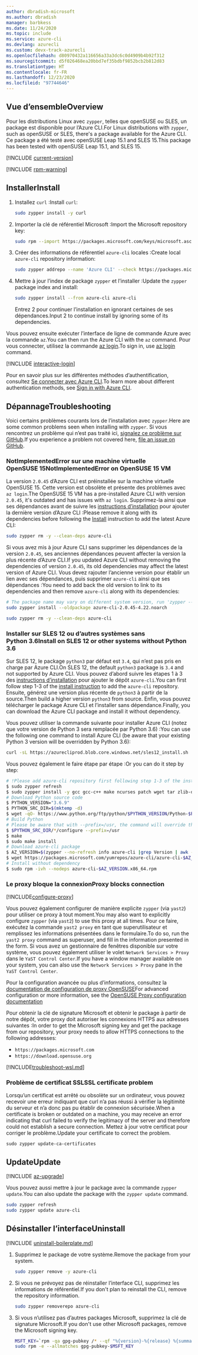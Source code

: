 ```yaml
---
author: dbradish-microsoft
ms.author: dbradish
manager: barbkess
ms.date: 11/24/2020
ms.topic: include
ms.service: azure-cli
ms.devlang: azurecli
ms.custom: devx-track-azurecli
ms.openlocfilehash: d80970432a116656a33a3dc6c0d4909b4b92f312
ms.sourcegitcommit: d5f026468ea20bbd7ef35bdbf9852bcb2b812d83
ms.translationtype: HT
ms.contentlocale: fr-FR
ms.lasthandoff: 12/23/2020
ms.locfileid: "97744646"
---
```

## <a name="overview"></a><span data-ttu-id="61436-101">Vue d’ensemble</span><span class="sxs-lookup"><span data-stu-id="61436-101">Overview</span></span>

<span data-ttu-id="61436-102">Pour les distributions Linux avec `zypper`, telles que openSUSE ou SLES, un package est disponible pour l’Azure CLI.</span><span class="sxs-lookup"><span data-stu-id="61436-102">For Linux distributions with `zypper`, such as openSUSE or SLES, there's a package available for the Azure CLI.</span></span> <span data-ttu-id="61436-103">Ce package a été testé avec openSUSE Leap 15.1 and SLES 15.</span><span class="sxs-lookup"><span data-stu-id="61436-103">This package has been tested with openSUSE Leap 15.1, and SLES 15.</span></span>

[!INCLUDE [current-version](current-version.md)]

[!INCLUDE [rpm-warning](rpm-warning.md)]

## <a name="install"></a><span data-ttu-id="61436-104">Installer</span><span class="sxs-lookup"><span data-stu-id="61436-104">Install</span></span>

1. <span data-ttu-id="61436-105">Installez `curl` :</span><span class="sxs-lookup"><span data-stu-id="61436-105">Install `curl`:</span></span>

   ```bash
   sudo zypper install -y curl
   ```

2. <span data-ttu-id="61436-106">Importer la clé de référentiel Microsoft :</span><span class="sxs-lookup"><span data-stu-id="61436-106">Import the Microsoft repository key:</span></span>

   ```bash
   sudo rpm --import https://packages.microsoft.com/keys/microsoft.asc
   ```

3. <span data-ttu-id="61436-107">Créer des informations de référentiel `azure-cli` locales :</span><span class="sxs-lookup"><span data-stu-id="61436-107">Create local `azure-cli` repository information:</span></span>

   ```bash
   sudo zypper addrepo --name 'Azure CLI' --check https://packages.microsoft.com/yumrepos/azure-cli azure-cli
   ```

4. <span data-ttu-id="61436-108">Mettre à jour l’index de package `zypper` et l’installer :</span><span class="sxs-lookup"><span data-stu-id="61436-108">Update the `zypper` package index and install:</span></span>

   ```bash
   sudo zypper install --from azure-cli azure-cli
   ```

   <span data-ttu-id="61436-109">Entrez 2 pour continuer l’installation en ignorant certaines de ses dépendances.</span><span class="sxs-lookup"><span data-stu-id="61436-109">Input 2 to continue install by ignoring some of its dependencies.</span></span>

<span data-ttu-id="61436-110">Vous pouvez ensuite exécuter l’interface de ligne de commande Azure avec la commande `az`.</span><span class="sxs-lookup"><span data-stu-id="61436-110">You can then run the Azure CLI with the `az` command.</span></span> <span data-ttu-id="61436-111">Pour vous connecter, utilisez la commande [az login](/cli/azure/reference-index#az-login).</span><span class="sxs-lookup"><span data-stu-id="61436-111">To sign in, use [az login](/cli/azure/reference-index#az-login) command.</span></span>

[!INCLUDE [interactive-login](interactive-login.md)]

<span data-ttu-id="61436-112">Pour en savoir plus sur les différentes méthodes d’authentification, consultez [Se connecter avec Azure CLI](../authenticate-azure-cli.md).</span><span class="sxs-lookup"><span data-stu-id="61436-112">To learn more about different authentication methods, see [Sign in with Azure CLI](../authenticate-azure-cli.md).</span></span>

## <a name="troubleshooting"></a><span data-ttu-id="61436-113">Dépannage</span><span class="sxs-lookup"><span data-stu-id="61436-113">Troubleshooting</span></span>

<span data-ttu-id="61436-114">Voici certains problèmes courants lors de l’installation avec `zypper`.</span><span class="sxs-lookup"><span data-stu-id="61436-114">Here are some common problems seen when installing with `zypper`.</span></span> <span data-ttu-id="61436-115">Si vous rencontrez un problème qui n’est pas traité ici, [signalez ce problème sur GitHub](https://github.com/Azure/azure-cli/issues).</span><span class="sxs-lookup"><span data-stu-id="61436-115">If you experience a problem not covered here, [file an issue on GitHub](https://github.com/Azure/azure-cli/issues).</span></span>

### <a name="notimplementederror-on-opensuse-15-vm"></a><span data-ttu-id="61436-116">NotImplementedError sur une machine virtuelle OpenSUSE 15</span><span class="sxs-lookup"><span data-stu-id="61436-116">NotImplementedError on OpenSUSE 15 VM</span></span>
<span data-ttu-id="61436-117">La version `2.0.45` d’Azure CLI est préinstallée sur la machine virtuelle OpenSUSE 15. Cette version est obsolète et présente des problèmes avec `az login`.</span><span class="sxs-lookup"><span data-stu-id="61436-117">The OpenSUSE 15 VM has a pre-installed Azure CLI with version `2.0.45`, it's outdated and has issues with `az login`.</span></span> <span data-ttu-id="61436-118">Supprimez-la ainsi que ses dépendances avant de suivre les [instructions d’installation](#install) pour ajouter la dernière version d’Azure CLI :</span><span class="sxs-lookup"><span data-stu-id="61436-118">Please remove it along with its dependencies before following the [Install](#install) instruction to add the latest Azure CLI:</span></span>

```bash
sudo zypper rm -y --clean-deps azure-cli
```

<span data-ttu-id="61436-119">Si vous avez mis à jour Azure CLI sans supprimer les dépendances de la version `2.0.45`, ses anciennes dépendances peuvent affecter la version la plus récente d’Azure CLI.</span><span class="sxs-lookup"><span data-stu-id="61436-119">If you updated Azure CLI without removing the dependencies of version `2.0.45`, its old dependencies may affect the latest version of Azure CLI.</span></span> <span data-ttu-id="61436-120">Vous devez rajouter l’ancienne version pour établir un lien avec ses dépendances, puis supprimer `azure-cli` ainsi que ses dépendances :</span><span class="sxs-lookup"><span data-stu-id="61436-120">You need to add back the old version to link to its dependencies and then remove `azure-cli` along with its dependencies:</span></span>

```bash
# The package name may vary on different system version, run 'zypper --no-refresh info azure-cli' to check the source package format
sudo zypper install --oldpackage azure-cli-2.0.45-4.22.noarch

sudo zypper rm -y --clean-deps azure-cli
```

### <a name="install-on-sles-12-or-other-systems-without-python-36"></a><span data-ttu-id="61436-121">Installer sur SLES 12 ou d’autres systèmes sans Python 3.6</span><span class="sxs-lookup"><span data-stu-id="61436-121">Install on SLES 12 or other systems without Python 3.6</span></span>

<span data-ttu-id="61436-122">Sur SLES 12, le package `python3` par défaut est `3.4`, qui n’est pas pris en charge par Azure CLI.</span><span class="sxs-lookup"><span data-stu-id="61436-122">On SLES 12, the default `python3` package is `3.4` and not supported by Azure CLI.</span></span> <span data-ttu-id="61436-123">Vous pouvez d’abord suivre les étapes 1 à 3 des [instructions d’installation](#install) pour ajouter le dépôt `azure-cli`.</span><span class="sxs-lookup"><span data-stu-id="61436-123">You can first follow step 1-3 of the [install instruction](#install) to add the `azure-cli` repository.</span></span> <span data-ttu-id="61436-124">Ensuite, générez une version plus récente de `python3` à partir de la source.</span><span class="sxs-lookup"><span data-stu-id="61436-124">Then build a higher version `python3` from source.</span></span> <span data-ttu-id="61436-125">Enfin, vous pouvez télécharger le package Azure CLI et l’installer sans dépendance.</span><span class="sxs-lookup"><span data-stu-id="61436-125">Finally, you can download the Azure CLI package and install it without dependency.</span></span>

<span data-ttu-id="61436-126">Vous pouvez utiliser la commande suivante pour installer Azure CLI (notez que votre version de Python 3 sera remplacée par Python 3.6) :</span><span class="sxs-lookup"><span data-stu-id="61436-126">You can use the following one command to install Azure CLI (be aware that your existing Python 3 version will be overridden by Python 3.6):</span></span>

```bash
curl -sL https://azurecliprod.blob.core.windows.net/sles12_install.sh | sudo bash
```

<span data-ttu-id="61436-127">Vous pouvez également le faire étape par étape :</span><span class="sxs-lookup"><span data-stu-id="61436-127">Or you can do it step by step:</span></span>

```bash
# !Please add azure-cli repository first following step 1-3 of the install instruction before running below commands
$ sudo zypper refresh
$ sudo zypper install -y gcc gcc-c++ make ncurses patch wget tar zlib-devel zlib openssl-devel
# Download Python source code
$ PYTHON_VERSION="3.6.9"
$ PYTHON_SRC_DIR=$(mktemp -d)
$ wget -qO- https://www.python.org/ftp/python/$PYTHON_VERSION/Python-$PYTHON_VERSION.tgz | tar -xz -C "$PYTHON_SRC_DIR"
# Build Python
# Please be aware that with --prefix=/usr, the command will override the existing Python 3 version
$ $PYTHON_SRC_DIR/*/configure --prefix=/usr
$ make
$ sudo make install
# Download azure-cli package 
$ AZ_VERSION=$(zypper --no-refresh info azure-cli |grep Version | awk -F': ' '{print $2}' | awk '{$1=$1;print}')
$ wget https://packages.microsoft.com/yumrepos/azure-cli/azure-cli-$AZ_VERSION.x86_64.rpm
# Install without dependency
$ sudo rpm -ivh --nodeps azure-cli-$AZ_VERSION.x86_64.rpm
```

### <a name="proxy-blocks-connection"></a><span data-ttu-id="61436-128">Le proxy bloque la connexion</span><span class="sxs-lookup"><span data-stu-id="61436-128">Proxy blocks connection</span></span>

[!INCLUDE[configure-proxy](configure-proxy.md)]

<span data-ttu-id="61436-129">Vous pouvez également configurer de manière explicite `zypper` (via `yast2`) pour utiliser ce proxy à tout moment.</span><span class="sxs-lookup"><span data-stu-id="61436-129">You may also want to explicitly configure `zypper` (via `yast2`) to use this proxy at all times.</span></span> <span data-ttu-id="61436-130">Pour ce faire, exécutez la commande `yast2 proxy` en tant que superutilisateur et remplissez les informations présentées dans le formulaire.</span><span class="sxs-lookup"><span data-stu-id="61436-130">To do so, run the `yast2 proxy` command as superuser, and fill in the information presented in the form.</span></span> <span data-ttu-id="61436-131">Si vous avez un gestionnaire de fenêtres disponible sur votre système, vous pouvez également utiliser le volet `Network Services > Proxy` dans le `YaST Control Center`.</span><span class="sxs-lookup"><span data-stu-id="61436-131">If you have a window manager available on your system, you can also use the `Network Services > Proxy` pane in the `YaST Control Center`.</span></span>

<span data-ttu-id="61436-132">Pour la configuration avancée ou plus d’informations, consultez la [documentation de configuration de proxy OpenSUSE](https://www.suse.com/documentation/slms1/book_slms/data/sec_wy_config_updates_proxy.html)</span><span class="sxs-lookup"><span data-stu-id="61436-132">For advanced configuration or more information, see the [OpenSUSE Proxy configuration documentation](https://www.suse.com/documentation/slms1/book_slms/data/sec_wy_config_updates_proxy.html)</span></span>

<span data-ttu-id="61436-133">Pour obtenir la clé de signature Microsoft et obtenir le package à partir de notre dépôt, votre proxy doit autoriser les connexions HTTPS aux adresses suivantes :</span><span class="sxs-lookup"><span data-stu-id="61436-133">In order to get the Microsoft signing key and get the package from our repository, your proxy needs to allow HTTPS connections to the following addresses:</span></span>

* `https://packages.microsoft.com`
* `https://download.opensuse.org`

[!INCLUDE[troubleshoot-wsl.md](troubleshoot-wsl.md)]

### <a name="ssl-certificate-problem"></a><span data-ttu-id="61436-134">Problème de certificat SSL</span><span class="sxs-lookup"><span data-stu-id="61436-134">SSL certificate problem</span></span>

<span data-ttu-id="61436-135">Lorsqu’un certificat est arrêté ou obsolète sur un ordinateur, vous pouvez recevoir une erreur indiquant que curl n’a pas réussi à vérifier la légitimité du serveur et n’a donc pas pu établir de connexion sécurisée.</span><span class="sxs-lookup"><span data-stu-id="61436-135">When a certificate is broken or outdated on a machine, you may receive an error indicating that curl failed to verify the legitimacy of the server and therefore could not establish a secure connection.</span></span>  <span data-ttu-id="61436-136">Mettez à jour votre certificat pour corriger le problème.</span><span class="sxs-lookup"><span data-stu-id="61436-136">Update your certificate to correct the problem.</span></span>  

```bach
sudo zypper update-ca-certificates
```

## <a name="update"></a><span data-ttu-id="61436-137">Update</span><span class="sxs-lookup"><span data-stu-id="61436-137">Update</span></span>

[!INCLUDE [az-upgrade](az-upgrade.md)]

<span data-ttu-id="61436-138">Vous pouvez aussi mettre à jour le package avec la commande `zypper update`.</span><span class="sxs-lookup"><span data-stu-id="61436-138">You can also update the package with the `zypper update` command.</span></span>

```bash
sudo zypper refresh
sudo zypper update azure-cli
```

## <a name="uninstall"></a><span data-ttu-id="61436-139">Désinstaller l’interface</span><span class="sxs-lookup"><span data-stu-id="61436-139">Uninstall</span></span>

[!INCLUDE [uninstall-boilerplate.md](uninstall-boilerplate.md)]

1. <span data-ttu-id="61436-140">Supprimez le package de votre système.</span><span class="sxs-lookup"><span data-stu-id="61436-140">Remove the package from your system.</span></span>

    ```bash
    sudo zypper remove -y azure-cli
    ```

2. <span data-ttu-id="61436-141">Si vous ne prévoyez pas de réinstaller l’interface CLI, supprimez les informations de référentiel.</span><span class="sxs-lookup"><span data-stu-id="61436-141">If you don't plan to reinstall the CLI, remove the repository information.</span></span>

   ```bash
   sudo zypper removerepo azure-cli
   ```

3. <span data-ttu-id="61436-142">Si vous n’utilisez pas d’autres packages Microsoft, supprimez la clé de signature Microsoft.</span><span class="sxs-lookup"><span data-stu-id="61436-142">If you don't use other Microsoft packages, remove the Microsoft signing key.</span></span>

   ```bash
   MSFT_KEY=`rpm -qa gpg-pubkey /* --qf "%{version}-%{release} %{summary}\n" | grep Microsoft | awk '{print $1}'`
   sudo rpm -e --allmatches gpg-pubkey-$MSFT_KEY
   ```
